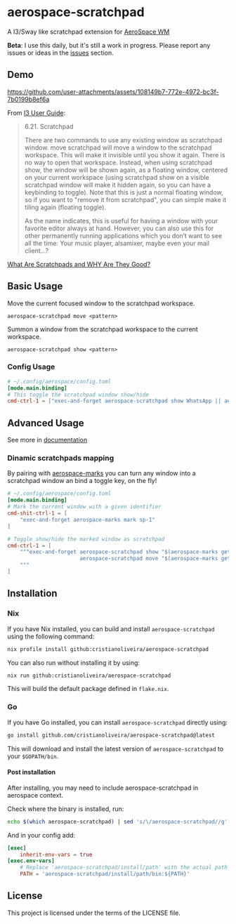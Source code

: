 # aerospace-scratchpad

A I3/Sway like scratchpad extension for [AeroSpace WM](https://github.com/nikitabobko/AeroSpace)

**Beta**: I use this daily, but it's still a work in progress. 
Please report any issues or ideas in the [issues](https://github.com/cristianoliveira/aerospace-marks/issues) section.

## Demo

https://github.com/user-attachments/assets/108149b7-772e-4972-bc3f-7b0199b8ef6a

From [I3 User Guide](https://i3wm.org/docs/userguide.html#_scratchpad):
> 6.21. Scratchpad
> 
> There are two commands to use any existing window as scratchpad window. move scratchpad will move a window to the scratchpad workspace. This will make it invisible until you show it again. There is no way to open that workspace. Instead, when using scratchpad show, the window will be shown again, as a floating window, centered on your current workspace (using scratchpad show on a visible scratchpad window will make it hidden again, so you can have a keybinding to toggle). Note that this is just a normal floating window, so if you want to "remove it from scratchpad", you can simple make it tiling again (floating toggle).
>
> As the name indicates, this is useful for having a window with your favorite editor always at hand. However, you can also use this for other permanently running applications which you don’t want to see all the time: Your music player, alsamixer, maybe even your mail client…?

[What Are Scratchpads and WHY Are They Good?](https://youtu.be/72ccdlOWe20?si=tyYhdW6_BRJSCSHr)

## Basic Usage

Move the current focused window to the scratchpad workspace.
```text
aerospace-scratchpad move <pattern>
```
Summon a window from the scratchpad workspace to the current workspace.
```text
aerospace-scratchpad show <pattern>
```

### Config Usage

```toml
# ~/.config/aerospace/config.toml
[mode.main.binding] 
# This toggle the scratchpad window show/hide
cmd-ctrl-1 = ["exec-and-forget aerospace-scratchpad show WhatsApp || aerospace-scratchpad move WhatsApp"]
```

## Advanced Usage

See more in [documentation](docs/)

### Dinamic scratchpads mapping

By pairing with [aerospace-marks](https://github.com/cristianoliveira/aerospace-marks) you 
can turn any window into a scratchpad window an bind a toggle key, on the fly!

```toml
# ~/.config/aerospace/config.toml
[mode.main.binding] 
# Mark the current window with a given identifier
cmd-shit-ctrl-1 = [
    "exec-and-forget aerospace-marks mark sp-1"
]

# Toggle show/hide the marked window as scratchpad
cmd-ctrl-1 = [
    """exec-and-forget aerospace-scratchpad show "$(aerospace-marks get sp-1 -a)" || \
                       aerospace-scratchpad move "$(aerospace-marks get sp-1 -a)
    """
]
```

## Installation

### Nix

If you have Nix installed, you can build and install `aerospace-scratchpad` using the following command:

```bash
nix profile install github:cristianoliveira/aerospace-scratchpad
```

You can also run without installing it by using:

```bash
nix run github:cristianoliveira/aerospace-scratchpad
```

This will build the default package defined in `flake.nix`.

### Go

If you have Go installed, you can install `aerospace-scratchpad` directly using:

```bash
go install github.com/cristianoliveira/aerospace-scratchpad@latest
```

This will download and install the latest version of `aerospace-scratchpad` to your `$GOPATH/bin`.

#### Post installation

After installing, you may need to include aerospace-scratchpad in aerospace context.

Check where the binary is installed, run:
```bash
echo $(which aerospace-scratchpad) | sed 's/\/aerospace-scratchpad//g'
```

And in your config add:
```toml
[exec]
    inherit-env-vars = true
[exec.env-vars]
    # Replace 'aerospace-scratchpad/install/path' with the actual path from the above command
    PATH = 'aerospace-scratchpad/install/path/bin:${PATH}'
```

## License

This project is licensed under the terms of the LICENSE file.
